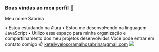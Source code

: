 ### Boas vindas ao meu perfil 🌷
Meu nome Sabrina

• Estou estudando na Alura
• Estou me desenvolvendo na linguagem JavaScript
• Utilizo esse espaço para minha organização e compartilhamento dos meu projetos desenvolvidos
Você pode entrar em contato comigo 📫
ketellyvelosoramalhosabrina@gmail.com
![](https://www.icegif.com/sailor-moon-125/)
